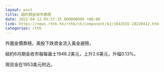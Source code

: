 ```yaml
---
layout: post
title: 紐約期金收市靠穩
date: 2022-04-12 05:57:35.000000000 +08:00
link: https://news.rthk.hk/rthk/ch/component/k2/1643555-20220412.htm
categories: rthk
---
```


外圍金價靠穩。美股下跌資金流入黃金避險。

紐約6月期金收市報每盎士1948.2美元，上升2.6美元，升幅0.13%。

現貨金在1953美元附近。
